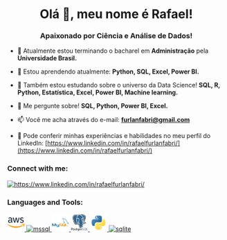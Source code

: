 <h1 align="center">Olá 👋, meu nome é Rafael!</h1>
<h3 align="center">Apaixonado por Ciência e Análise de Dados!</h3>

- 🔭 Atualmente estou terminando o bacharel em **Administração** pela **Universidade Brasil.**

- 🌱 Estou aprendendo atualmente: **Python, SQL, Excel, Power BI.**

- 👯 Também estou estudando sobre o universo da Data Science! **SQL, R, Python, Estatística, Excel, Power BI, Machine learning.**

- 💬 Me pergunte sobre! **SQL, Python, Power BI, Excel.**

- 📫 Você me acha através do e-mail: **furlanfabri@gmail.com**

- 📄 Pode conferir minhas experiências e habilidades no meu perfil do LinkedIn: [https://www.linkedin.com/in/rafaelfurlanfabri/](https://www.linkedin.com/in/rafaelfurlanfabri/)

<h3 align="left">Connect with me:</h3>
<p align="left">
<a href="https://linkedin.com/in/https://www.linkedin.com/in/rafaelfurlanfabri/" target="blank"><img align="center" src="https://raw.githubusercontent.com/rahuldkjain/github-profile-readme-generator/master/src/images/icons/Social/linked-in-alt.svg" alt="https://www.linkedin.com/in/rafaelfurlanfabri/" height="30" width="40" /></a>
</p>

<h3 align="left">Languages and Tools:</h3>
<p align="left"> <a href="https://aws.amazon.com" target="_blank" rel="noreferrer"> <img src="https://raw.githubusercontent.com/devicons/devicon/master/icons/amazonwebservices/amazonwebservices-original-wordmark.svg" alt="aws" width="40" height="40"/> </a> <a href="https://www.microsoft.com/en-us/sql-server" target="_blank" rel="noreferrer"> <img src="https://www.svgrepo.com/show/303229/microsoft-sql-server-logo.svg" alt="mssql" width="40" height="40"/> </a> <a href="https://www.mysql.com/" target="_blank" rel="noreferrer"> <img src="https://raw.githubusercontent.com/devicons/devicon/master/icons/mysql/mysql-original-wordmark.svg" alt="mysql" width="40" height="40"/> </a> <a href="https://www.postgresql.org" target="_blank" rel="noreferrer"> <img src="https://raw.githubusercontent.com/devicons/devicon/master/icons/postgresql/postgresql-original-wordmark.svg" alt="postgresql" width="40" height="40"/> </a> <a href="https://www.python.org" target="_blank" rel="noreferrer"> <img src="https://raw.githubusercontent.com/devicons/devicon/master/icons/python/python-original.svg" alt="python" width="40" height="40"/> </a> <a href="https://www.sqlite.org/" target="_blank" rel="noreferrer"> <img src="https://www.vectorlogo.zone/logos/sqlite/sqlite-icon.svg" alt="sqlite" width="40" height="40"/> </a> </p>

<!---
RafaelF-F/RafaelF-F is a ✨ special ✨ repository because its `README.md` (this file) appears on your GitHub profile.
You can click the Preview link to take a look at your changes.
--->
